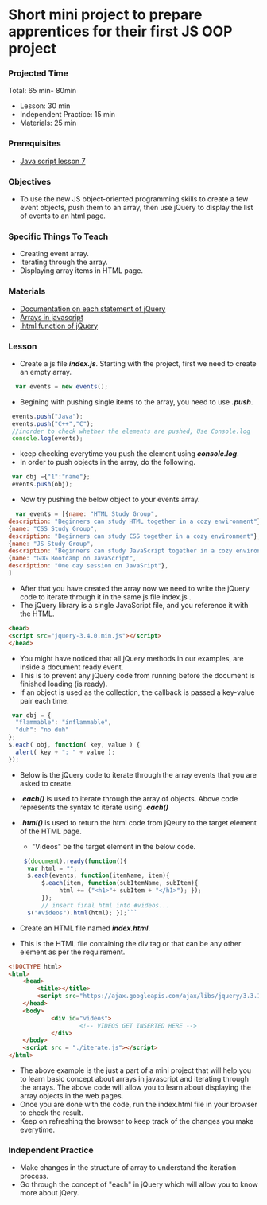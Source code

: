 # Short mini project to prepare apprentices for their first JS OOP project

### Projected Time

Total: 65 min- 80min
- Lesson: 30 min
- Independent Practice: 15 min
- Materials: 25 min

### Prerequisites

- [Java script lesson 7](../javascript/javascript-7.md)


### Objectives

- To use the new JS object-oriented programming skills to create a few event objects, push them to an array, then use jQuery to display the list of events to an html page.

### Specific Things To Teach

- Creating event array.
- Iterating through the array.
- Displaying array items in HTML page.

### Materials

- [Documentation on each statement of jQuery](http://api.jquery.com/jquery.each/)
- [Arrays in javascript](https://www.w3schools.com/js/js_arrays.asp)
- [.html function of jQuery](https://www.w3schools.com/jquery/html_html.asp)

### Lesson

- Create a js file ***index.js***. Starting with the project, first we need to create an empty array.
```javascript
  var events = new events();
```

- Begining with pushing single items to the array, you need to use ***.push***.
```javascript
 events.push("Java");
 events.push("C++","C");
 //inorder to check whether the elements are pushed, Use Console.log
 console.log(events);
```
- keep checking everytime you push the element using ***console.log***.
- In order to push objects in the array, do the following.
```javascript
 var obj ={"1":"name"};
 events.push(obj);
```
- Now try pushing the below object to your events array.
```javascript
  var events = [{name: "HTML Study Group",
description: "Beginners can study HTML together in a cozy environment"},
{name: "CSS Study Group",
description: "Beginners can study CSS together in a cozy environment"},
{name: "JS Study Group",
description: "Beginners can study JavaScript together in a cozy environment"},
{name: "GDG Bootcamp on JavaScript",
description: "One day session on JavaSript"},
]
```
- After that you have created the array now we need to write the jQuery code to iterate through it in the same js file index.js .
- The jQuery library is a single JavaScript file, and you reference it with the HTML.
```html
<head>
<script src="jquery-3.4.0.min.js"></script>
</head>
```
- You might have noticed that all jQuery methods in our examples, are inside a document ready event.
- This is to prevent any jQuery code from running before the document is finished loading (is ready).
- If an object is used as the collection, the callback is passed a key-value pair each time:
```javascript
 var obj = {
  "flammable": "inflammable",
  "duh": "no duh"
};
$.each( obj, function( key, value ) {
  alert( key + ": " + value );
});
```
- Below is the jQuery code to iterate through the array events that you are asked to create.
- ***.each()*** is used to iterate through the array of objects. Above code represents the  syntax to iterate using ***.each()***
- ***.html()*** is used to return the html code from jQeury to the target element of the HTML page.
  - "Videos" be the target element in the below code.

  ```javascript
   $(document).ready(function(){
    var html = "";
    $.each(events, function(itemName, item){
        $.each(item, function(subItemName, subItem){
             html += ("<h1>"+ subItem + "</h1>"); });
        });
        // insert final html into #videos...
    $("#videos").html(html); });```

- Create an HTML file named ***index.html***. 
- This is the HTML file containing the div tag or that can be any other element as per the requirement.

```html
<!DOCTYPE html>
<html>
    <head>
        <title></title>
        <script src="https://ajax.googleapis.com/ajax/libs/jquery/3.3.1/jquery.min.js"></script>
    </head>
    <body>
            <div id="videos">
                    <!-- VIDEOS GET INSERTED HERE -->
            </div>
    </body>
    <script src = "./iterate.js"></script>
</html>
```

- The above example is the just a part of a mini project that will help you to learn basic concept about arrays in javascript and iterating through the arrays. The above code will allow you to learn about displaying the array objects in the web pages.
- Once you are done with the code, run the index.html file in your browser to check the result.
- Keep on refreshing the browser to keep track of the changes you make everytime.

### Independent Practice

- Make changes in the structure of array to understand the iteration process.
- Go through the concept of "each" in jQuery which will allow you to know more about jQery.




